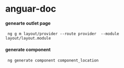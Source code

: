 # anguar-doc
<h4>genearte  outlet page </h4>
<code> ng g m layout/provider --route provider  --module layout/layout.module</code>
<h4>generate component</h4>
<code> ng generate component component_location</code>
